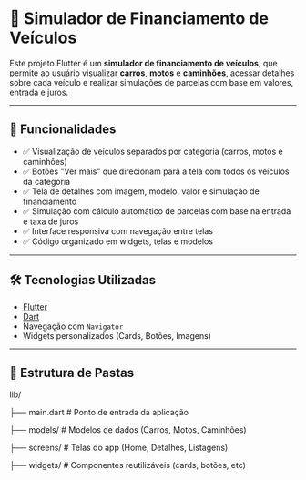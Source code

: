 # 🚗 Simulador de Financiamento de Veículos

Este projeto Flutter é um **simulador de financiamento de veículos**, que permite ao usuário visualizar **carros**, **motos** e **caminhões**, acessar detalhes sobre cada veículo e realizar simulações de parcelas com base em valores, entrada e juros.

---

## 📱 Funcionalidades

- ✅ Visualização de veículos separados por categoria (carros, motos e caminhões)
- ✅ Botões "Ver mais" que direcionam para a tela com todos os veículos da categoria
- ✅ Tela de detalhes com imagem, modelo, valor e simulação de financiamento
- ✅ Simulação com cálculo automático de parcelas com base na entrada e taxa de juros
- ✅ Interface responsiva com navegação entre telas
- ✅ Código organizado em widgets, telas e modelos

---

## 🛠 Tecnologias Utilizadas

- [Flutter](https://flutter.dev/)
- [Dart](https://dart.dev/)
- Navegação com `Navigator`
- Widgets personalizados (Cards, Botões, Imagens)

---

## 🧩 Estrutura de Pastas

lib/

├── main.dart # Ponto de entrada da aplicação

├── models/ # Modelos de dados (Carros, Motos, Caminhões)

├── screens/ # Telas do app (Home, Detalhes, Listagens)

├── widgets/ # Componentes reutilizáveis (cards, botões, etc)
